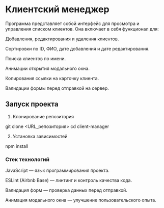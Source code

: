 # Клиентский менеджер

Программа представляет собой интерфейс для просмотра и управления списком клиентов. Она включает в себя функционал для:

Добавления, редактирования и удаления клиентов.

Сортировки по ID, ФИО, дате добавления и дате редактирования.

Поиска клиентов по имени.

Анимации открытия модального окна.

Копирования ссылки на карточку клиента.

Валидации формы перед отправкой на сервер.

## Запуск проекта

1. Клонирование репозитория

git clone <URL_репозитория>
cd client-manager

2. Установка зависимостей

npm install


### Стек технологий

JavaScript — язык программирования проекта.

ESLint (Airbnb Base) — линтинг и контроль качества кода.

Валидация форм — проверка данных перед отправкой.

Анимация модального окна — улучшение пользовательского опыта.